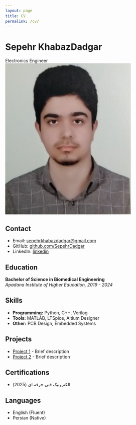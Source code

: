 ```yaml
---
layout: page
title: CV
permalink: /cv/
---
```

# Sepehr KhabazDadgar
Electronics Engineer
![112x135](ImageGlass_Y1OpkdC7gE.jpg)
## Contact
- Email: [sepehrkhabazdadgar@gmail.com](mailto:sepehrkhabazdadgar@gmail.com)
- GitHub: [github.com/SepehrDadgar](https://github.com/SepehrDadgar)
- LinkedIn: [linkedin](https://www.linkedin.com/in/sepehr-dadgar-985a93197/)

## Education
**Bachelor of Science in Biomedical Engineering**  
*Apadana Institute of Higher Education, 2019 - 2024*


## Skills
- **Programming:** Python, C++, Verilog
- **Tools:** MATLAB, LTSpice, Altium Designer
- **Other:** PCB Design, Embedded Systems

## Projects
- [Project 1](#) - Brief description
- [Project 2](#) - Brief description

## Certifications
- الکترونیک فنی حرفه ای (2025)

## Languages
- English (Fluent)
- Persian (Native)
